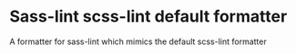 # Sass-lint scss-lint default formatter

A formatter for sass-lint which mimics the default scss-lint formatter 

